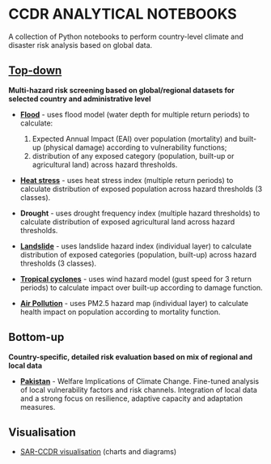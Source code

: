 # CCDR ANALYTICAL NOTEBOOKS
A collection of Python notebooks to perform country-level climate and disaster risk analysis based on global data.

## [Top-down](https://github.com/GFDRR/CCDR-tools/tree/main/Top-down)
**Multi-hazard risk screening based on global/regional datasets for selected country and administrative level**

  - **[Flood](https://github.com/GFDRR/CCDR-tools/blob/main/Top-down/notebooks/Flood.ipynb)** - uses flood model (water depth for multiple return periods) to calculate:
	1) Expected Annual Impact (EAI) over population (mortality) and built-up (physical damage) according to vulnerability functions;
	2) distribution of any exposed category (population, built-up or agricultural land) across hazard thresholds.

  - **[Heat stress](https://github.com/GFDRR/CCDR-tools/blob/main/Top-down/notebooks/Heat_stress.ipynb)** - uses heat stress index (multiple return periods) to calculate distribution of exposed population across hazard thresholds (3 classes).
 
  - **Drought** - uses drought frequency index (multiple hazard thresholds) to calculate distribution of exposed agricultural land across hazard thresholds.
  
  - **[Landslide](https://github.com/GFDRR/CCDR-tools/blob/main/Top-down/notebooks/Landslide.ipynb)** - uses landslide hazard index (individual layer) to calculate distribution of exposed categories (population, built-up) across hazard thresholds (3 classes).
  
  - **[Tropical cyclones](https://github.com/GFDRR/CCDR-tools/blob/main/Top-down/notebooks/Tropical_cyclones.ipynb)** - uses wind hazard model (gust speed for 3 return periods) to calculate impact over built-up according to damage function.
  
  - **[Air Pollution](https://github.com/GFDRR/CCDR-tools/blob/main/Top-down/notebooks/AirPollution.ipynb)** - uses PM2.5 hazard map (individual layer) to calculate health impact on population according to mortality function.

## Bottom-up
**Country-specific, detailed risk evaluation based on mix of regional and local data**

- **[Pakistan](https://github.com/mahamfkhan/Pakistan-CCDR)** - Welfare Implications of Climate Change. Fine-tuned analysis of local vulnerability factors and risk channels. Integration of local data and a strong focus on resilience, adaptive capacity and adaptation measures.


## Visualisation
- [SAR-CCDR visualisation](https://github.com/klee016/SAR-CCDR-visualizations) (charts and diagrams)
